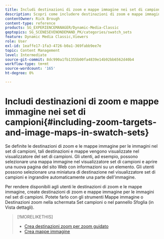 ```yaml
---
title: Includi destinazioni di zoom e mappe immagine nei set di campioni
description: Scopri come includere destinazioni di zoom e mappe immagine nei set di campioni in Adobe Dynamic Media Classic.
contentOwner: Rick Brough
content-type: reference
products: SG_EXPERIENCEMANAGER/Dynamic-Media-Classic
geptopics: SG_SCENESEVENONDEMAND_PK/categories/swatch_sets
feature: Dynamic Media Classic,Viewers
role: User
exl-id: 1eaffe17-1fa3-4726-b0a1-369fabb9ee7e
topic: Content Management
level: Intermediate
source-git-commit: 8dc990a1fb1355b00fa4839e14b92bb6562d40b4
workflow-type: tm+mt
source-wordcount: '165'
ht-degree: 0%

---
```


# Includi destinazioni di zoom e mappe immagine nei set di campioni{#including-zoom-targets-and-image-maps-in-swatch-sets}

Se definite le destinazioni di zoom e le mappe immagine per le immagini nel set di campioni, tali destinazioni e mappe vengono visualizzate nel visualizzatore del set di campioni. Gli utenti, ad esempio, possono selezionare una mappa immagine nel visualizzatore set di campioni e aprire una nuova pagina del sito Web con informazioni su un elemento. Gli utenti possono selezionare una miniatura di destinazione nel visualizzatore set di campioni e ingrandire automaticamente una parte dell&#39;immagine.

Per rendere disponibili agli utenti le destinazioni di zoom e le mappe immagine, create destinazioni di zoom e mappe immagine per le immagini nel set di campioni. Potete farlo con gli strumenti Mappe immagine o Destinazioni zoom nella schermata Set campioni o nel pannello Sfoglia (in Vista dettagli).

>[!MORELIKETHIS]
>
>* [Crea destinazioni zoom per zoom guidato](creating-zoom-targets-guided-zoom.md#creating_zoom_targets_for_guided_zoom)
>* [Crea mappe immagine](creating-image-maps.md#creating_image_maps)
